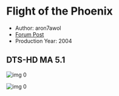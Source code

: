 # Flight of the Phoenix

* Author: aron7awol
* [Forum Post](https://www.avsforum.com/threads/bass-eq-for-filtered-movies.2995212/post-57479532)
* Production Year: 2004

## DTS-HD MA 5.1

![img 0](https://i.imgur.com/slV4a9E.jpg)

![img 0](https://i.imgur.com/6i5NRj8.jpg)

